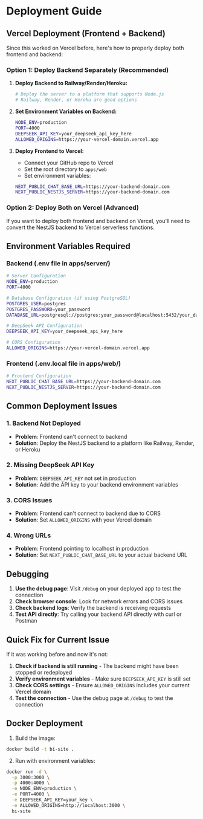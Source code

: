 # Deployment Guide

## Vercel Deployment (Frontend + Backend)

Since this worked on Vercel before, here's how to properly deploy both frontend and backend:

### Option 1: Deploy Backend Separately (Recommended)

1. **Deploy Backend to Railway/Render/Heroku:**
   ```bash
   # Deploy the server to a platform that supports Node.js
   # Railway, Render, or Heroku are good options
   ```

2. **Set Environment Variables on Backend:**
   ```bash
   NODE_ENV=production
   PORT=4000
   DEEPSEEK_API_KEY=your_deepseek_api_key_here
   ALLOWED_ORIGINS=https://your-vercel-domain.vercel.app
   ```

3. **Deploy Frontend to Vercel:**
   - Connect your GitHub repo to Vercel
   - Set the root directory to `apps/web`
   - Set environment variables:
   ```bash
   NEXT_PUBLIC_CHAT_BASE_URL=https://your-backend-domain.com
   NEXT_PUBLIC_NESTJS_SERVER=https://your-backend-domain.com
   ```

### Option 2: Deploy Both on Vercel (Advanced)

If you want to deploy both frontend and backend on Vercel, you'll need to convert the NestJS backend to Vercel serverless functions.

## Environment Variables Required

### Backend (.env file in apps/server/)
```bash
# Server Configuration
NODE_ENV=production
PORT=4000

# Database Configuration (if using PostgreSQL)
POSTGRES_USER=postgres
POSTGRES_PASSWORD=your_password
DATABASE_URL=postgresql://postgres:your_password@localhost:5432/your_database

# DeepSeek API Configuration
DEEPSEEK_API_KEY=your_deepseek_api_key_here

# CORS Configuration
ALLOWED_ORIGINS=https://your-vercel-domain.vercel.app
```

### Frontend (.env.local file in apps/web/)
```bash
# Frontend Configuration
NEXT_PUBLIC_CHAT_BASE_URL=https://your-backend-domain.com
NEXT_PUBLIC_NESTJS_SERVER=https://your-backend-domain.com
```

## Common Deployment Issues

### 1. Backend Not Deployed
- **Problem**: Frontend can't connect to backend
- **Solution**: Deploy the NestJS backend to a platform like Railway, Render, or Heroku

### 2. Missing DeepSeek API Key
- **Problem**: `DEEPSEEK_API_KEY` not set in production
- **Solution**: Add the API key to your backend environment variables

### 3. CORS Issues
- **Problem**: Frontend can't connect to backend due to CORS
- **Solution**: Set `ALLOWED_ORIGINS` with your Vercel domain

### 4. Wrong URLs
- **Problem**: Frontend pointing to localhost in production
- **Solution**: Set `NEXT_PUBLIC_CHAT_BASE_URL` to your actual backend URL

## Debugging

1. **Use the debug page**: Visit `/debug` on your deployed app to test the connection
2. **Check browser console**: Look for network errors and CORS issues
3. **Check backend logs**: Verify the backend is receiving requests
4. **Test API directly**: Try calling your backend API directly with curl or Postman

## Quick Fix for Current Issue

If it was working before and now it's not:

1. **Check if backend is still running** - The backend might have been stopped or redeployed
2. **Verify environment variables** - Make sure `DEEPSEEK_API_KEY` is still set
3. **Check CORS settings** - Ensure `ALLOWED_ORIGINS` includes your current Vercel domain
4. **Test the connection** - Use the debug page at `/debug` to test the connection

## Docker Deployment

1. Build the image:
```bash
docker build -t bi-site .
```

2. Run with environment variables:
```bash
docker run -d \
  -p 3000:3000 \
  -p 4000:4000 \
  -e NODE_ENV=production \
  -e PORT=4000 \
  -e DEEPSEEK_API_KEY=your_key \
  -e ALLOWED_ORIGINS=http://localhost:3000 \
  bi-site
``` 